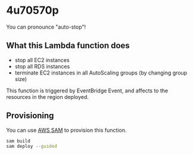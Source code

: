 # 4u70570p

You can pronounce "auto-stop"!

## What this Lambda function does
- stop all EC2 instances 
- stop all RDS instances
- terminate EC2 instances in all AutoScaling groups (by changing group size)

This function is triggered by EventBridge Event, and affects to the resources in the region deployed.

## Provisioning

You can use [AWS SAM](https://docs.aws.amazon.com/serverless-application-model/latest/developerguide/serverless-sam-cli-install.html) to provision this function.

```bash
sam build
sam deploy --guided
```
